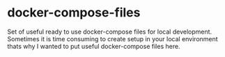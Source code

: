 # docker-compose-files

Set of useful ready to use docker-compose files for local development. Sometimes it is time consuming to create setup in your local environment thats why I wanted to put useful docker-compose files here.
